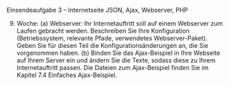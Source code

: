 Einsendeaufgabe 3 – Internetseite JSON, Ajax, Webserver, PHP 

9. Woche: 
(a) Webserver: Ihr Internetauftritt soll auf einem Webserver zum Laufen gebracht werden. Beschreiben Sie Ihre Konfiguration (Betriebssystem, relevante Pfade, verwendetes Webserver-Paket). Geben Sie für diesen Teil die Konfigurationsänderungen an, die Sie vorgenommen haben. 
(b) Binden Sie das Ajax-Beispiel in Ihre Webseite auf Ihrem Server ein und ändern Sie die Texte, sodass diese zu Ihrem Internetauftritt passen. Die Dateien zum Ajax-Beispiel finden Sie im Kapitel 7.4 Einfaches Ajax-Beispiel. 
